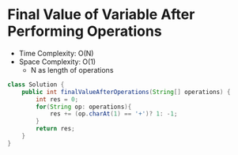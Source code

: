 # Final Value of Variable After Performing Operations

- Time Complexity: O(N)
- Space Complexity: O(1)
  - N as length of operations

```java
class Solution {
    public int finalValueAfterOperations(String[] operations) {
        int res = 0;
        for(String op: operations){
            res += (op.charAt(1) == '+')? 1: -1;
        }
        return res;
    }
}
```
